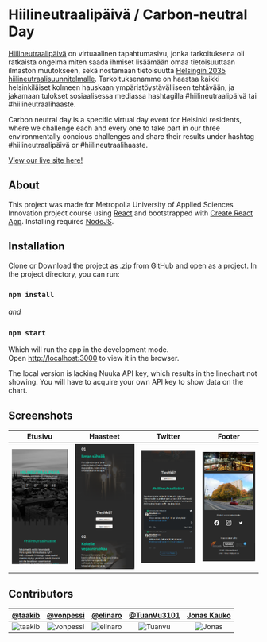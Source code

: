 # Hiilineutraalipäivä / Carbon-neutral Day
[Hiilineutraalipäivä](http://hiilineutraali.herokuapp.com) on virtuaalinen tapahtumasivu, jonka tarkoituksena oli ratkaista ongelma miten saada ihmiset lisäämään omaa tietoisuuttaan ilmaston muutokseen, sekä nostamaan tietoisuutta [Helsingin 2035 hiilineutraalisuunnitelmalle](https://www.hel.fi/static/liitteet/kaupunkiymparisto/julkaisut/julkaisut/HNH-2035-toimenpideohjelma.pdf). Tarkoituksenamme on haastaa kaikki helsinkiläiset kolmeen hauskaan ympäristöystävälliseen tehtävään, ja jakamaan tulokset sosiaalisessa mediassa hashtagilla #hiilineutraalipäivä tai #hiilineutraalihaaste.

Carbon neutral day is a specific virtual day event for Helsinki residents, where we challenge each and every one to take part in our three environmentally concious challenges and share their results under hashtag #hiilineutraalipäivä or #hiilineutraalihaaste.

[View our live site here!](http://hiilineutraali.herokuapp.com)

## About
This project was made for Metropolia University of Applied Sciences Innovation project course using [React](https://reactjs.org/ "React") and bootstrapped with [Create React App](https://github.com/facebook/create-react-app). Installing requires [NodeJS](https://nodejs.org/en/).

## Installation
Clone or Download the project as .zip from GitHub and open as a project. In the project directory, you can run:

### `npm install`
_and_
### `npm start`

Which will run the app in the development mode.<br />
Open [http://localhost:3000](http://localhost:3000) to view it in the browser.

The local version is lacking Nuuka API key, which results in the linechart not showing. You will have to acquire your own API key to show data on the chart.

## Screenshots

| Etusivu     | Haasteet   | Twitter     | Footer |
| :-------------: | :-------------: | :-------------: | :-------------: |
| ![Page1](1.png) | ![Page2](2.png) | ![Page3](3.png) | ![Page4](4.png) |

## Contributors
| [@taakib](https://github.com/taakib) | [@vonpessi](https://github.com/vonpessi) | [@elinaro](https://github.com/elinaro) |  [@TuanVu3101](https://github.com/TuanVu3101) | [Jonas Kauko](https://www.linkedin.com/in/jonaskauko/) | 
| :-------------: | :-------------: | :-------------: | :-------------: | :-------------: |
| ![taakib](https://avatars0.githubusercontent.com/u/25685048?s=460&v=4) | ![vonpessi](https://avatars2.githubusercontent.com/u/33121987?s=460&v=4) | ![elinaro](https://avatars3.githubusercontent.com/u/33019392?s=88&v=4)| ![Tuanvu](https://avatars3.githubusercontent.com/u/16048467?s=88&v=4) | ![Jonas](https://media.licdn.com/dms/image/C4D03AQFEKpKzyWMgyQ/profile-displayphoto-shrink_200_200/0?e=1581552000&v=beta&t=M5J6zYybA1GTVVoyCpsffEYXeQqQOg4c_eskD_T_lgg) |

